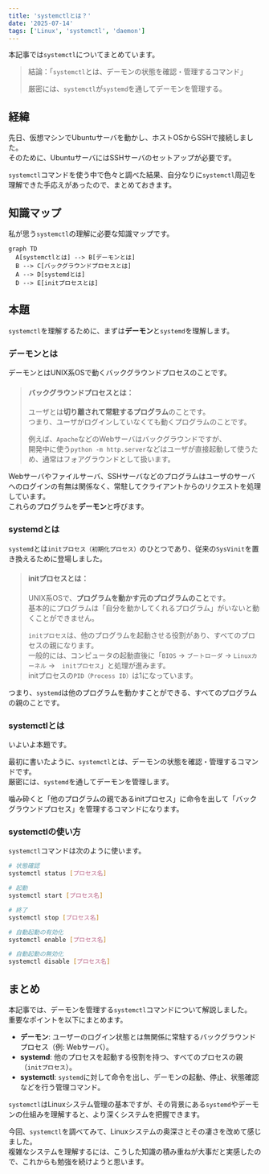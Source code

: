 ```yaml
---
title: 'systemctlとは？'
date: '2025-07-14'
tags: ['Linux', 'systemctl', 'daemon']
---
```


本記事では`systemctl`についてまとめています。

> 結論：「`systemctl`とは、デーモンの状態を確認・管理するコマンド」
>
> 厳密には、`systemctl`が`systemd`を通してデーモンを管理する。

## 経緯

先日、仮想マシンでUbuntuサーバを動かし、ホストOSからSSHで接続しました。  
そのために、UbuntuサーバにはSSHサーバのセットアップが必要です。

`systemctl`コマンドを使う中で色々と調べた結果、自分なりに`systemctl`周辺を理解できた手応えがあったので、まとめておきます。

## 知識マップ

私が思う`systemctl`の理解に必要な知識マップです。

```mermaid
graph TD
  A[systemctlとは] --> B[デーモンとは]
  B --> C[バックグラウンドプロセスとは]
  A --> D[systemdとは]
  D --> E[initプロセスとは]
```

## 本題

`systemctl`を理解するために、まずは**デーモン**と`systemd`を理解します。

### デーモンとは

デーモンとはUNIX系OSで動くバックグラウンドプロセスのことです。

> #### バックグラウンドプロセスとは：
> ユーザとは**切り離されて常駐するプログラム**のことです。  
> つまり、ユーザがログインしていなくても動くプログラムのことです。
> 
> 例えば、`Apache`などのWebサーバはバックグラウンドですが、  
開発中に使う`python -m http.server`などはユーザが直接起動して使うため、通常はフォアグラウンドとして扱います。

Webサーバやファイルサーバ、SSHサーバなどのプログラムはユーザのサーバへのログインの有無は関係なく、常駐してクライアントからのリクエストを処理しています。  
これらのプログラムを**デーモン**と呼びます。

### systemdとは

`systemd`とは`initプロセス（初期化プロセス）`のひとつであり、従来の`SysVinit`を置き換えるために登場しました。

> #### initプロセスとは：
> UNIX系OSで、**プログラムを動かす元のプログラムのこと**です。  
> 基本的にプログラムは「自分を動かしてくれるプログラム」がいないと動くことができません。
> 
> `initプロセス`は、他のプログラムを起動させる役割があり、すべてのプロセスの親になります。  
> 一般的には、コンピュータの起動直後に「`BIOS` → `ブートローダ` → `Linuxカーネル` →　`initプロセス`」と処理が進みます。  
> initプロセスの`PID（Process ID）`は1になっています。

つまり、`systemd`は他のプログラムを動かすことができる、すべてのプログラムの親のことです。

### systemctlとは

いよいよ本題です。

最初に書いたように、`systemctl`とは、デーモンの状態を確認・管理するコマンドです。  
厳密には、`systemd`を通してデーモンを管理します。

噛み砕くと「他のプログラムの親であるinitプロセス」に命令を出して「バックグラウンドプロセス」を管理するコマンドになります。

### systemctlの使い方

`systemctl`コマンドは次のように使います。

```sh
# 状態確認
systemctl status [プロセス名]

# 起動
systemctl start [プロセス名]

# 終了
systemctl stop [プロセス名]

# 自動起動の有効化
systemctl enable [プロセス名]

# 自動起動の無効化
systemctl disable [プロセス名]
```

## まとめ

本記事では、デーモンを管理する`systemctl`コマンドについて解説しました。  
重要なポイントを以下にまとめます。

- **デーモン**: ユーザーのログイン状態とは無関係に常駐するバックグラウンドプロセス（例: Webサーバ）。
- **systemd**: 他のプロセスを起動する役割を持つ、すべてのプロセスの親（`initプロセス`）。
- **systemctl**: `systemd`に対して命令を出し、デーモンの起動、停止、状態確認などを行う管理コマンド。

`systemctl`はLinuxシステム管理の基本ですが、その背景にある`systemd`やデーモンの仕組みを理解すると、より深くシステムを把握できます。

今回、`systemctl`を調べてみて、Linuxシステムの奥深さとその凄さを改めて感じました。  
複雑なシステムを理解するには、こうした知識の積み重ねが大事だと実感したので、これからも勉強を続けようと思います。
